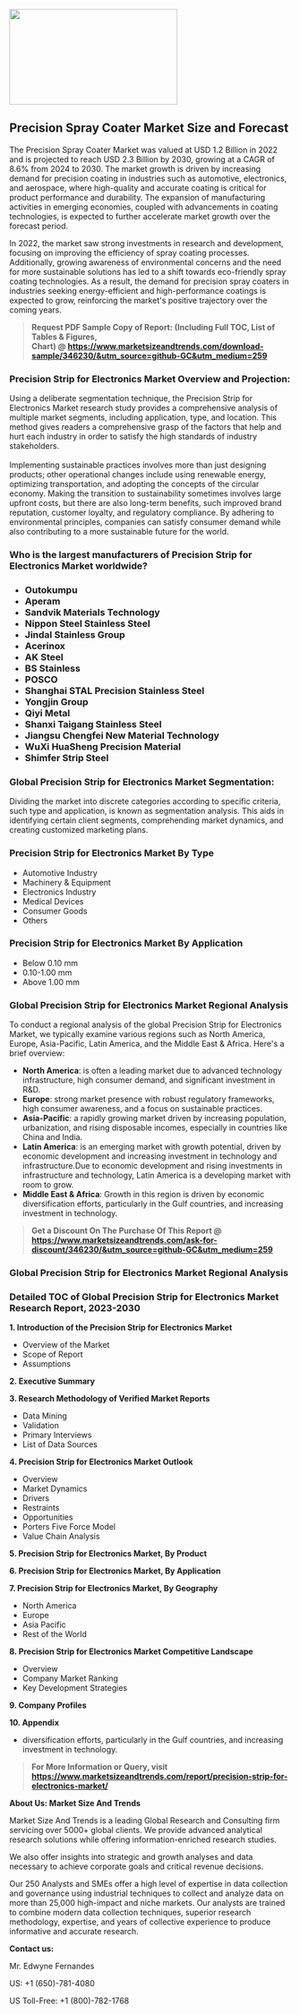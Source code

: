 <p><img class="alignnone size-medium wp-image-20088" src="https://ffe5etoiles.com/wp-content/uploads/2024/12/MST1-300x171.png" alt="" width="300" height="171" /></p><h2>Precision Spray Coater Market Size and Forecast</h2><p>The Precision Spray Coater Market was valued at USD 1.2 Billion in 2022 and is projected to reach USD 2.3 Billion by 2030, growing at a CAGR of 8.6% from 2024 to 2030. The market growth is driven by increasing demand for precision coating in industries such as automotive, electronics, and aerospace, where high-quality and accurate coating is critical for product performance and durability. The expansion of manufacturing activities in emerging economies, coupled with advancements in coating technologies, is expected to further accelerate market growth over the forecast period.</p><p>In 2022, the market saw strong investments in research and development, focusing on improving the efficiency of spray coating processes. Additionally, growing awareness of environmental concerns and the need for more sustainable solutions has led to a shift towards eco-friendly spray coating technologies. As a result, the demand for precision spray coaters in industries seeking energy-efficient and high-performance coatings is expected to grow, reinforcing the market's positive trajectory over the coming years.</p></p><blockquote id="" class=""><strong>Request PDF Sample Copy of Report: (Including Full TOC, List of Tables &amp; Figures, Chart)&nbsp;@&nbsp;<strong><a href="https://www.marketsizeandtrends.com/download-sample/346230/&utm_source=github-GC&utm_medium=259" target="_blank">https://www.marketsizeandtrends.com/download-sample/346230/&utm_source=github-GC&utm_medium=259</a></strong></strong></blockquote><h3 id="" class="">Precision Strip for Electronics Market&nbsp;Overview and Projection:</h3><p id="" class="">Using a deliberate segmentation technique, the Precision Strip for Electronics Market research study provides a comprehensive analysis of multiple market segments, including application, type, and location. This method gives readers a comprehensive grasp of the factors that help and hurt each industry in order to satisfy the high standards of industry stakeholders. <br /> <br />Implementing sustainable practices involves more than just designing products; other operational changes include using renewable energy, optimizing transportation, and adopting the concepts of the circular economy. Making the transition to sustainability sometimes involves large upfront costs, but there are also long-term benefits, such improved brand reputation, customer loyalty, and regulatory compliance. By adhering to environmental principles, companies can satisfy consumer demand while also contributing to a more sustainable future for the world.</p><h3 id="" class="">Who is the largest manufacturers of&nbsp;Precision Strip for Electronics Market worldwide?</h3><h3 class=""><p><ul><li>Outokumpu </li><li> Aperam </li><li> Sandvik Materials Technology </li><li> Nippon Steel Stainless Steel </li><li> Jindal Stainless Group </li><li> Acerinox </li><li> AK Steel </li><li> BS Stainless </li><li> POSCO </li><li> Shanghai STAL Precision Stainless Steel </li><li> Yongjin Group </li><li> Qiyi Metal </li><li> Shanxi Taigang Stainless Steel </li><li> Jiangsu Chengfei New Material Technology </li><li> WuXi HuaSheng Precision Material </li><li> Shimfer Strip Steel</li></ul></p></h3><h3 id="" class="">Global&nbsp;Precision Strip for Electronics Market Segmentation:</h3><p id="" class="">Dividing the market into discrete categories according to specific criteria, such type and application, is known as segmentation analysis. This aids in identifying certain client segments, comprehending market dynamics, and creating customized marketing plans.</p><h3 id="" class="">Precision Strip for Electronics Market&nbsp;By Type</h3><p><p><ul><li>Automotive Industry</li><li> Machinery & Equipment</li><li> Electronics Industry</li><li> Medical Devices</li><li> Consumer Goods</li><li> Others</p></li></ul></p></p><h3 id="" class="">Precision Strip for Electronics Market&nbsp;By Application</h3><p class=""><p><ul><li>Below 0.10 mm</li><li> 0.10-1.00 mm</li><li> Above 1.00 mm</li></ul></p></p><h3 id="" class="">Global Precision Strip for Electronics Market Regional Analysis</h3><p id="" class="">To conduct a regional analysis of the global Precision Strip for Electronics Market, we typically examine various regions such as North America, Europe, Asia-Pacific, Latin America, and the Middle East &amp; Africa. Here's a brief overview:</p><ul><li><strong>North America</strong>: is often a leading market due to advanced technology infrastructure, high consumer demand, and significant investment in R&amp;D.</li><li><strong>Europe</strong>: strong market presence with robust regulatory frameworks, high consumer awareness, and a focus on sustainable practices.</li><li><strong>Asia-Pacific</strong>: a rapidly growing market driven by increasing population, urbanization, and rising disposable incomes, especially in countries like China and India.</li><li><strong>Latin America</strong>: is an emerging market with growth potential, driven by economic development and increasing investment in technology and infrastructure.Due to economic development and rising investments in infrastructure and technology, Latin America is a developing market with room to grow.</li><li><strong>Middle East &amp; Africa</strong>: Growth in this region is driven by economic diversification efforts, particularly in the Gulf countries, and increasing investment in technology.</li></ul><blockquote id="" class=""><strong>Get a Discount On The Purchase Of This Report @ <strong><a href="https://www.marketsizeandtrends.com/ask-for-discount/346230/&utm_source=github-GC&utm_medium=259" target="_blank">https://www.marketsizeandtrends.com/ask-for-discount/346230/&utm_source=github-GC&utm_medium=259</a></strong></strong></blockquote><h3 id="" class="">Global Precision Strip for Electronics Market Regional Analysis</h3><h3 id="" class="">Detailed TOC of Global Precision Strip for Electronics Market Research Report, 2023-2030</h3><p id="" class=""><strong>1. Introduction of the Precision Strip for Electronics Market</strong></p><ul><li>Overview of the Market</li><li>Scope of Report</li><li>Assumptions</li></ul><p id="" class=""><strong>2. Executive Summary</strong></p><p id="" class=""><strong>3. Research Methodology of Verified Market Reports</strong></p><ul><li>Data Mining</li><li>Validation</li><li>Primary Interviews</li><li>List of Data Sources</li></ul><p id="" class=""><strong>4. Precision Strip for Electronics Market Outlook</strong></p><ul><li>Overview</li><li>Market Dynamics</li><li>Drivers</li><li>Restraints</li><li>Opportunities</li><li>Porters Five Force Model</li><li>Value Chain Analysis</li></ul><p id="" class=""><strong>5. Precision Strip for Electronics Market, By Product</strong></p><p id="" class=""><strong>6. Precision Strip for Electronics Market, By Application</strong></p><p id="" class=""><strong>7. Precision Strip for Electronics Market, By Geography</strong></p><ul><li>North America</li><li>Europe</li><li>Asia Pacific</li><li>Rest of the World</li></ul><p id="" class=""><strong>8. Precision Strip for Electronics Market Competitive Landscape</strong></p><ul><li>Overview</li><li>Company Market Ranking</li><li>Key Development Strategies</li></ul><p id="" class=""><strong>9. Company Profiles</strong></p><p id="" class=""><strong>10. Appendix</strong></p><ul><li>diversification efforts, particularly in the Gulf countries, and increasing investment in technology.</li></ul><blockquote id="" class=""><strong>For More Information or Query, visit <strong><strong><a href="https://www.marketsizeandtrends.com/report/precision-strip-for-electronics-market/" target="_blank">https://www.marketsizeandtrends.com/report/precision-strip-for-electronics-market/</a></strong></strong></strong></blockquote><p id="" class=""><strong>About Us: Market Size And Trends</strong></p><p id="" class="">Market Size And Trends is a leading Global Research and Consulting firm servicing over 5000+ global clients. We provide advanced analytical research solutions while offering information-enriched research studies.</p><p id="" class="">We also offer insights into strategic and growth analyses and data necessary to achieve corporate goals and critical revenue decisions.</p><p id="" class="">Our 250 Analysts and SMEs offer a high level of expertise in data collection and governance using industrial techniques to collect and analyze data on more than 25,000 high-impact and niche markets. Our analysts are trained to combine modern data collection techniques, superior research methodology, expertise, and years of collective experience to produce informative and accurate research.</p><p id="" class=""><strong>Contact us:</strong></p><p id="" class="">Mr. Edwyne Fernandes</p><p id="" class="">US: +1 (650)-781-4080</p><p id="" class="">US Toll-Free: +1 (800)-782-1768</p>
